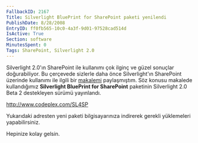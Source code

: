 ```yaml
---
FallbackID: 2167
Title: Silverlight BluePrint for SharePoint paketi yenilendi
PublishDate: 8/28/2008
EntryID: ff0fb565-10c0-4a3f-9d01-97528cad514d
IsActive: True
Section: software
MinutesSpent: 0
Tags: SharePoint, Silverlight 2.0
---
```

Silverlight 2.0'ın SharePoint ile kullanımı çok ilginç ve güzel sonuçlar
doğurabiliyor. Bu çerçevede sizlerle daha önce Silverlight'ın SharePoint
üzerinde kullanımı ile ilgili bir
[makalemi](http://daron.yondem.com/tr/post/690517ba-c893-49f8-a744-07894794ca6f)
paylaşmıştım. Söz konusu makalede kullandığımız **Silverlight BluePrint
for SharePoint** paketinin Silverlight 2.0 Beta 2 destekleyen sürümü
yayınlandı.

<http://www.codeplex.com/SL4SP>

Yukarıdaki adresten yeni paketi bilgisayarınıza indirerek gerekli
yüklemeleri yapabilirsiniz.

Hepinize kolay gelsin.


